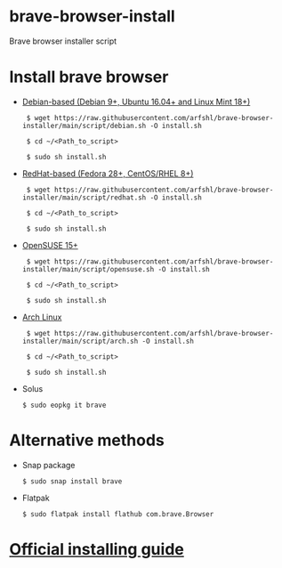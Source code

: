 # brave-browser-install
Brave browser installer script
# Install brave browser
- [Debian-based (Debian 9+, Ubuntu 16.04+ and Linux Mint 18+)](https://raw.githubusercontent.com/arfshl/brave-browser-installer/main/script/debian.sh)

       $ wget https://raw.githubusercontent.com/arfshl/brave-browser-installer/main/script/debian.sh -O install.sh

       $ cd ~/<Path_to_script>

       $ sudo sh install.sh

- [RedHat-based (Fedora 28+, CentOS/RHEL 8+)](https://raw.githubusercontent.com/arfshl/brave-browser-installer/main/script/redhat.sh)

       $ wget https://raw.githubusercontent.com/arfshl/brave-browser-installer/main/script/redhat.sh -O install.sh
  
       $ cd ~/<Path_to_script>

       $ sudo sh install.sh

- [OpenSUSE 15+](https://raw.githubusercontent.com/arfshl/brave-browser-installer/main/script/opensuse.sh)

       $ wget https://raw.githubusercontent.com/arfshl/brave-browser-installer/main/script/opensuse.sh -O install.sh

       $ cd ~/<Path_to_script>

       $ sudo sh install.sh

- [Arch Linux](https://raw.githubusercontent.com/arfshl/brave-browser-installer/main/script/arch.sh)
     
       $ wget https://raw.githubusercontent.com/arfshl/brave-browser-installer/main/script/arch.sh -O install.sh

       $ cd ~/<Path_to_script>

       $ sudo sh install.sh

- Solus 

      $ sudo eopkg it brave

# Alternative methods
- Snap package
      
      $ sudo snap install brave

- Flatpak

      $ sudo flatpak install flathub com.brave.Browser


# [Official installing guide](https://brave.com/linux/)


